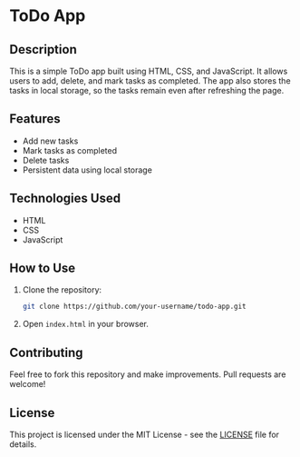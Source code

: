 # ToDo App

## Description
This is a simple ToDo app built using HTML, CSS, and JavaScript. It allows users to add, delete, and mark tasks as completed. The app also stores the tasks in local storage, so the tasks remain even after refreshing the page.

## Features
- Add new tasks
- Mark tasks as completed
- Delete tasks
- Persistent data using local storage

## Technologies Used
- HTML
- CSS
- JavaScript

## How to Use
1. Clone the repository:
   ```bash
   git clone https://github.com/your-username/todo-app.git
   ```
2. Open `index.html` in your browser.

## Contributing
Feel free to fork this repository and make improvements. Pull requests are welcome!

## License
This project is licensed under the MIT License - see the [LICENSE](LICENSE) file for details.
